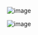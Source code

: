 ![image](https://github.com/user-attachments/assets/3ce4debd-a098-4a11-b2ec-06cb08428ad7)

![image](https://github.com/user-attachments/assets/fd610d45-f386-48db-8968-0c2ebc7e3b3e)

